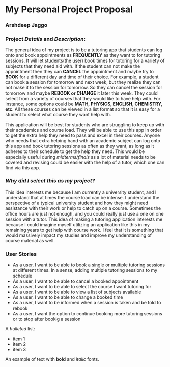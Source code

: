 # My Personal Project Proposal

### Arshdeep Jaggo

### Project *Details* and *Description*:

The general idea of my project is to be a tutoring app 
that students can log onto and book appointments as **FREQUENTLY** 
as they want to for tutoring sessions. It will let students(the user)
book times for tutoring for a variety of subjects that they need aid with.
If the student can not make the appointment then they can **CANCEL** the appointment
and maybe try to **BOOK** for a different day and time of their choice. For example,
a student can book a session for tomorrow and next week, but they realize they can not make
it to the session for tomorrow. So they can cancel the session for tomorrow and maybe **REBOOK or CHANGE** it
later this week. They could select from a variety of courses that they would like to have help with.
For instance, some options could be **MATH, PHYSICS, ENGLISH, CHEMISTRY, etc**.
All these courses can be viewed in a list format so that it is easy for a student to select what 
course they want help with. 

This application will be best for students who are struggling to keep up with their academics
and course load. They will be able to use this app in order to get the extra help they need to pass
and excel in their courses. Anyone who needs that extra helping hand with an academic subject can log
onto this app and book tutoring sessions as often as they want, as long as it adheres to their schedule
to get the help they need. This would be especially useful during *midterms/finals* as a lot of material
needs to be covered and revising could be easier with the help of a tutor, which one can find via this app.

### *Why did I select this as my project?*

This idea interests me because I am currently a university student, and I understand that at times
the course load can be intense. I understand the perspective of a typical university student and how
they might need assistance with their work or help to catch up on a course. Sometimes the office hours
are just not enough, and you could really just use a one on one session with a tutor. This idea of making 
a tutoring application interests me because I could imagine myself utilizing an application like this in my
remaining years to get help with course work. I feel that it is something that would massively impact my studies
and improve my understanding of course material as well.

### User Stories
- As a user, I want to be able to book a single or multiple tutoring sessions at different 
times. In a sense, adding multiple tutoring sessions to my schedule
- As a user, I want to be able to cancel a booked appointment
- As a user, I want to be able to select the course I want tutoring for
- As a user, I want to be able to view a list of subjects available
- As a user, I want to be able to change a booked time
- As a user, I want to be informed when a session is taken and be told to rebook
- As a user, I want the option to continue booking more tutoring sessions or to stop after bookig
a session

A *bulleted* list:
- item 1
- item 2
- item 3

An example of text with **bold** and *italic* fonts.  

